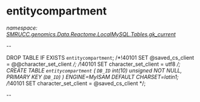 ﻿# entitycompartment
_namespace: [SMRUCC.genomics.Data.Reactome.LocalMySQL.Tables.gk_current](./index.md)_

--
 
 DROP TABLE IF EXISTS `entitycompartment`;
 /*!40101 SET @saved_cs_client = @@character_set_client */;
 /*!40101 SET character_set_client = utf8 */;
 CREATE TABLE `entitycompartment` (
 `DB_ID` int(10) unsigned NOT NULL,
 PRIMARY KEY (`DB_ID`)
 ) ENGINE=MyISAM DEFAULT CHARSET=latin1;
 /*!40101 SET character_set_client = @saved_cs_client */;
 
 --




